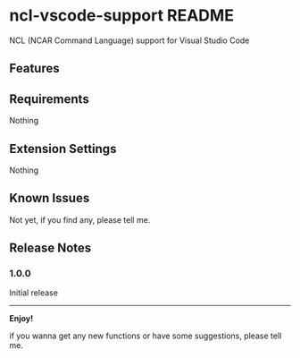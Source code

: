 # ncl-vscode-support README

NCL (NCAR Command Language) support for Visual Studio Code

## Features

## Requirements

Nothing

## Extension Settings

Nothing

## Known Issues

Not yet, if you find any, please tell me.

## Release Notes

### 1.0.0

Initial release

-----------------------------------------------------------------------------------------------------------

**Enjoy!**

if you wanna get any new functions or have some suggestions, please tell me.